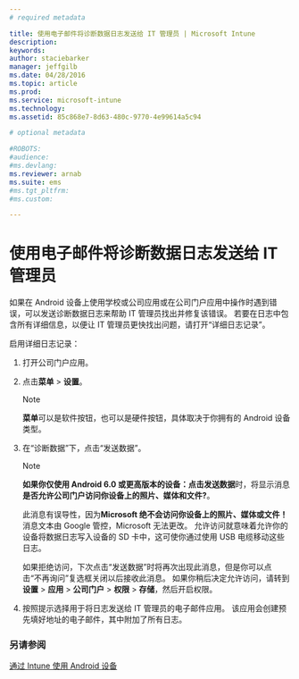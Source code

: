 ```yaml
---
# required metadata

title: 使用电子邮件将诊断数据日志发送给 IT 管理员 | Microsoft Intune
description:
keywords:
author: staciebarker
manager: jeffgilb
ms.date: 04/28/2016
ms.topic: article
ms.prod:
ms.service: microsoft-intune
ms.technology:
ms.assetid: 85c868e7-8d63-480c-9770-4e99614a5c94

# optional metadata

#ROBOTS:
#audience:
#ms.devlang:
ms.reviewer: arnab
ms.suite: ems
#ms.tgt_pltfrm:
#ms.custom:

---
```



# 使用电子邮件将诊断数据日志发送给 IT 管理员

如果在 Android 设备上使用学校或公司应用或在公司门户应用中操作时遇到错误，可以发送诊断数据日志来帮助 IT 管理员找出并修复该错误。 若要在日志中包含所有详细信息，以便让 IT 管理员更快找出问题，请打开“详细日志记录”。

启用详细日志记录：

1.  打开公司门户应用。

2.  点击**菜单** &gt; **设置**。

    > [!NOTE] 
    >  **菜单**可以是软件按钮，也可以是硬件按钮，具体取决于你拥有的 Android 设备类型。

3.  在“诊断数据”下，点击“发送数据”。

    > [!NOTE]
    >  **如果你仅使用 Android 6.0 或更高版本的设备：**点击**发送数据**时，将显示消息**是否允许公司门户访问你设备上的照片、媒体和文件?**。 

    此消息有误导性，因为**Microsoft 绝不会访问你设备上的照片、媒体或文件！** 消息文本由 Google 管控，Microsoft 无法更改。  允许访问就意味着允许你的设备将数据日志写入设备的 SD 卡中，这可使你通过使用 USB 电缆移动这些日志。

    如果拒绝访问，下次点击“发送数据”时将再次出现此消息，但是你可以点击“不再询问”复选框关闭以后接收此消息。  如果你稍后决定允许访问，请转到**设置** &gt; **应用** &gt; **公司门户** &gt; **权限** &gt; **存储**，然后开启权限。

4.  按照提示选择用于将日志发送给 IT 管理员的电子邮件应用。 该应用会创建预先填好地址的电子邮件，其中附加了所有日志。


### 另请参阅
[通过 Intune 使用 Android 设备](using-your-android-device-with-intune.md)

<!--HONumber=Jun16_HO1-->


